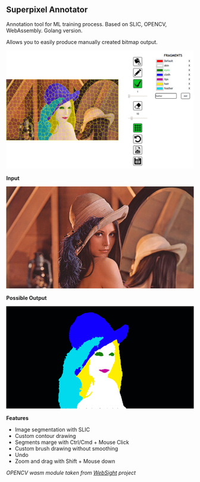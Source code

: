 ## Superpixel Annotator

Annotation tool for ML training process. Based on SLIC, OPENCV, WebAssembly. Golang version.

Allows you to easily produce manually created bitmap output.

![ui](doc/ui.png)

**Input**

![Input](doc/cv.jpg)

**Possible Output**

![Output](doc/data.png)

**Features**

* Image segmentation with SLIC
* Custom contour drawing
* Segments marge with Ctrl/Cmd + Mouse Click
* Custom brush drawing without smoothing
* Undo
* Zoom and drag with Shift + Mouse down

*OPENCV wasm module taken from [WebSight](https://github.com/Web-Sight/WebSight) project*